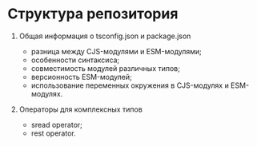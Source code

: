 # Структура репозитория

1. Общая информация о tsconfig.json и package.json
    - разница между CJS-модулями и ESM-модулями;
    - особенности синтаксиса;
    - совместимость модулей различных типов;
    - версионность ESM-модулей;
    - использование переменных окружения в CJS-модулях и ESM-модулях.

2. Операторы для комплексных типов
    - sread operator;
    - rest operator.